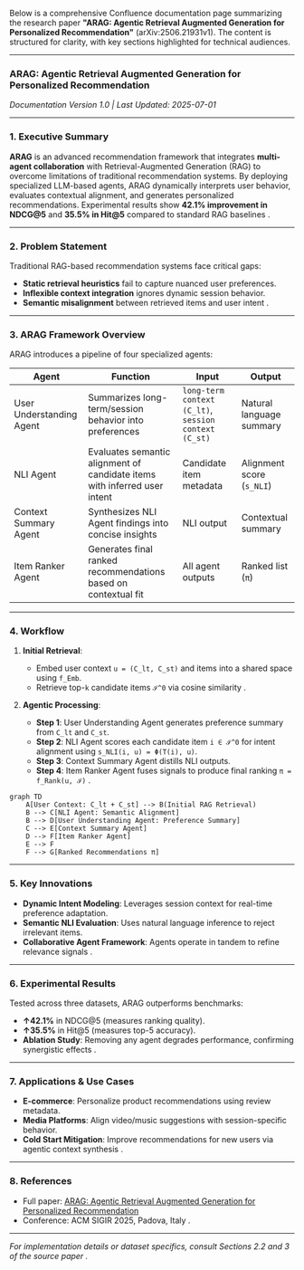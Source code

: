 Below is a comprehensive Confluence documentation page summarizing the research paper **"ARAG: Agentic Retrieval Augmented Generation for Personalized Recommendation"** (arXiv:2506.21931v1). The content is structured for clarity, with key sections highlighted for technical audiences.

---

### **ARAG: Agentic Retrieval Augmented Generation for Personalized Recommendation**  
*Documentation Version 1.0 | Last Updated: 2025-07-01*  

---

### **1. Executive Summary**  
**ARAG** is an advanced recommendation framework that integrates **multi-agent collaboration** with Retrieval-Augmented Generation (RAG) to overcome limitations of traditional recommendation systems. By deploying specialized LLM-based agents, ARAG dynamically interprets user behavior, evaluates contextual alignment, and generates personalized recommendations. Experimental results show **42.1% improvement in NDCG@5** and **35.5% in Hit@5** compared to standard RAG baselines .  

---

### **2. Problem Statement**  
Traditional RAG-based recommendation systems face critical gaps:  
- **Static retrieval heuristics** fail to capture nuanced user preferences.  
- **Inflexible context integration** ignores dynamic session behavior.  
- **Semantic misalignment** between retrieved items and user intent .  

---

### **3. ARAG Framework Overview**  
ARAG introduces a pipeline of four specialized agents:  

| **Agent**               | **Function**                                                                 | **Input**                  | **Output**                |  
|-------------------------|-----------------------------------------------------------------------------|----------------------------|---------------------------|  
| User Understanding Agent | Summarizes long-term/session behavior into preferences                      | `long-term context (C_lt)`, `session context (C_st)` | Natural language summary  |  
| NLI Agent               | Evaluates semantic alignment of candidate items with inferred user intent    | Candidate item metadata    | Alignment score (`s_NLI`) |  
| Context Summary Agent   | Synthesizes NLI Agent findings into concise insights                        | NLI output                 | Contextual summary        |  
| Item Ranker Agent       | Generates final ranked recommendations based on contextual fit              | All agent outputs          | Ranked list (`π`)         |  

---

### **4. Workflow**  
1. **Initial Retrieval**:  
   - Embed user context `u = (C_lt, C_st)` and items into a shared space using `f_Emb`.  
   - Retrieve top-`k` candidate items `ℐ^0` via cosine similarity .  

2. **Agentic Processing**:  
   - **Step 1**: User Understanding Agent generates preference summary from `C_lt` and `C_st`.  
   - **Step 2**: NLI Agent scores each candidate item `i ∈ ℐ^0` for intent alignment using `s_NLI(i, u) = Φ(T(i), u)`.  
   - **Step 3**: Context Summary Agent distills NLI outputs.  
   - **Step 4**: Item Ranker Agent fuses signals to produce final ranking `π = f_Rank(u, ℐ)` .  

```mermaid
graph TD
    A[User Context: C_lt + C_st] --> B(Initial RAG Retrieval)
    B --> C[NLI Agent: Semantic Alignment]
    B --> D[User Understanding Agent: Preference Summary]
    C --> E[Context Summary Agent]
    D --> F[Item Ranker Agent]
    E --> F
    F --> G[Ranked Recommendations π]
```

---

### **5. Key Innovations**  
- **Dynamic Intent Modeling**: Leverages session context for real-time preference adaptation.  
- **Semantic NLI Evaluation**: Uses natural language inference to reject irrelevant items.  
- **Collaborative Agent Framework**: Agents operate in tandem to refine relevance signals .  

---

### **6. Experimental Results**  
Tested across three datasets, ARAG outperforms benchmarks:  
- **↑42.1%** in NDCG@5 (measures ranking quality).  
- **↑35.5%** in Hit@5 (measures top-5 accuracy).  
- **Ablation Study**: Removing any agent degrades performance, confirming synergistic effects .  

---

### **7. Applications & Use Cases**  
- **E-commerce**: Personalize product recommendations using review metadata.  
- **Media Platforms**: Align video/music suggestions with session-specific behavior.  
- **Cold Start Mitigation**: Improve recommendations for new users via agentic context synthesis .  

---

### **8. References**  
- Full paper: [ARAG: Agentic Retrieval Augmented Generation for Personalized Recommendation](https://arxiv.org/html/2506.21931v1)  
- Conference: ACM SIGIR 2025, Padova, Italy .  

---  
*For implementation details or dataset specifics, consult Sections 2.2 and 3 of the source paper .*